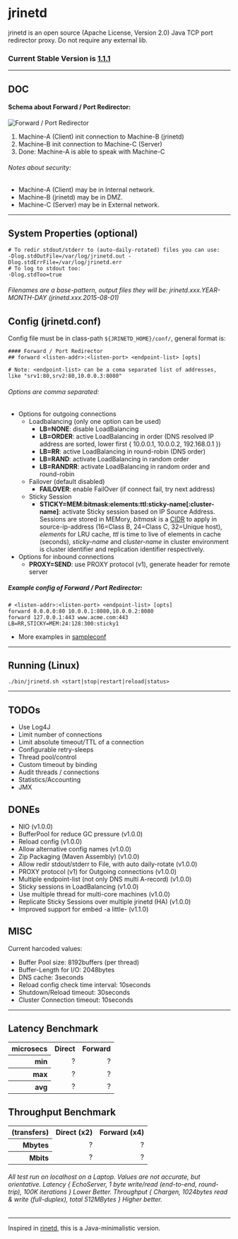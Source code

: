 # jrinetd

jrinetd is an open source (Apache License, Version 2.0) Java TCP port redirector proxy. Do not require any external lib.

### Current Stable Version is [1.1.1](https://maven-release.s3.amazonaws.com/release/org/javastack/jrinetd/1.1.1/jrinetd-1.1.1-bin.zip)

---

## DOC

#### Schema about Forward / Port Redirector:
    
![Forward / Port Redirector](https://raw.github.com/ggrandes/jrinetd/master/doc/forward_port.png "Forward / Port Redirector")

1. Machine-A (Client) init connection to Machine-B (jrinetd)
2. Machine-B init connection to Machine-C (Server)
3. Done: Machine-A is able to speak with Machine-C

###### Notes about security:

* Machine-A (Client) may be in Internal network.
* Machine-B (jrinetd) may be in DMZ.
* Machine-C (Server) may be in External network.

---

## System Properties (optional)

    # To redir stdout/stderr to (auto-daily-rotated) files you can use:
    -Dlog.stdOutFile=/var/log/jrinetd.out -Dlog.stdErrFile=/var/log/jrinetd.err
    # To log to stdout too:
    -Dlog.stdToo=true 

###### Filenames are a base-pattern, output files they will be: jrinetd.xxx.YEAR-MONTH-DAY (jrinetd.xxx.2015-08-01)

## Config (jrinetd.conf)

Config file must be in class-path `${JRINETD_HOME}/conf/`, general format is:

    #### Forward / Port Redirector
    ## forward <listen-addr>:<listen-port> <endpoint-list> [opts]
    
    # Note: <endpoint-list> can be a coma separated list of addresses, like "srv1:80,srv2:80,10.0.0.3:8080"
    
###### Options are comma separated:

* Options for outgoing connections
    * Loadbalancing (only one option can be used)
        * **LB=NONE**: disable LoadBalancing
        * **LB=ORDER**: active LoadBalancing in order (DNS resolved IP address are sorted, lower first { 10.0.0.1, 10.0.0.2, 192.168.0.1 })
        * **LB=RR**: active LoadBalancing in round-robin (DNS order)
        * **LB=RAND**: activate LoadBalancing in random order
        * **LB=RANDRR**: activate LoadBalancing in random order and round-robin
    * Failover (default disabled)
        * **FAILOVER**: enable FailOver (if connect fail, try next address)
    * Sticky Session
        * **STICKY=MEM:bitmask:elements:ttl:sticky-name[:cluster-name]**: activate Sticky session based on IP Source Address. Sessions are stored in MEMory, *bitmask* is a [CIDR](http://en.wikipedia.org/wiki/CIDR) to apply in source-ip-address (16=Class B, 24=Class C, 32=Unique host), *elements* for LRU cache, *ttl* is time to live of elements in cache (seconds), *sticky-name* and *cluster-name* in cluster environment is cluster identifier and replication identifier respectively. 
* Options for inbound connections
    * **PROXY=SEND**: use PROXY protocol (v1), generate header for remote server

##### Example config of Forward / Port Redirector:

    # <listen-addr>:<listen-port> <endpoint-list> [opts]
    forward 0.0.0.0:80 10.0.0.1:8080,10.0.0.2:8080
    forward 127.0.0.1:443 www.acme.com:443 LB=RR,STICKY=MEM:24:128:300:sticky1

* More examples in [sampleconf](https://github.com/ggrandes/jrinetd/blob/master/sampleconf/)

---

## Running (Linux)

    ./bin/jrinetd.sh <start|stop|restart|reload|status>

---

## TODOs

* Use Log4J
* Limit number of connections
* Limit absolute timeout/TTL of a connection
* Configurable retry-sleeps
* Thread pool/control
* Custom timeout by binding
* Audit threads / connections
* Statistics/Accounting
* JMX

## DONEs

* NIO (v1.0.0)
* BufferPool for reduce GC pressure (v1.0.0)
* Reload config (v1.0.0)
* Allow alternative config names (v1.0.0)
* Zip Packaging (Maven Assembly) (v1.0.0)
* Allow redir stdout/stderr to File, with auto daily-rotate (v1.0.0)
* PROXY protocol (v1) for Outgoing connections (v1.0.0)
* Multiple endpoint-list (not only DNS multi A-record) (v1.0.0)
* Sticky sessions in LoadBalancing (v1.0.0)
* Use multiple thread for multi-core machines (v1.0.0)
* Replicate Sticky Sessions over multiple jrinetd (HA) (v1.0.0)
* Improved support for embed -a little- (v1.1.0)

## MISC

Current harcoded values:

* Buffer Pool size: 8192buffers (per thread)
* Buffer-Length for I/O: 2048bytes
* DNS cache: 3seconds
* Reload config check time interval: 10seconds
* Shutdown/Reload timeout: 30seconds
* Cluster Connection timeout: 10seconds

---

## Latency Benchmark

<table>
  <tr align="right">
    <th>microsecs</th>
    <th>Direct</th>
    <th>Forward</th>
  </tr>
  <tr align="right">
    <th>min</th>
    <td>?</td>
    <td>?</td>
  </tr>
  <tr align="right">
    <th>max</th>
    <td>?</td>
    <td>?</td>
  </tr>
  <tr align="right">
    <th>avg</th>
    <td>?</td>
    <td>?</td>
  </tr>
</table>

## Throughput Benchmark

<table>
  <tr align="right">
    <th>(transfers)</th>
    <th>Direct (x2)</th>
    <th>Forward (x4)</th>
  </tr>
  <tr align="right">
    <th>Mbytes</th>
    <td>?</td>
    <td>?</td>
  </tr>
  <tr align="right">
    <th>Mbits</th>
    <td>?</td>
    <td>?</td>
  </tr>
</table>

###### All test run on localhost on a Laptop. Values are not accurate, but orientative. Latency { EchoServer, 1 byte write/read (end-to-end, round-trip), 100K iterations } Lower Better. Throughput { Chargen, 1024bytes read & write (full-duplex), total 512MBytes } Higher better.


---
Inspired in [rinetd](http://www.boutell.com/rinetd/), this is a Java-minimalistic version.
